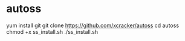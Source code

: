 # autoss
yum install git
git clone https://github.com/xcracker/autoss
cd autoss
chmod +x ss_install.sh
./ss_install.sh